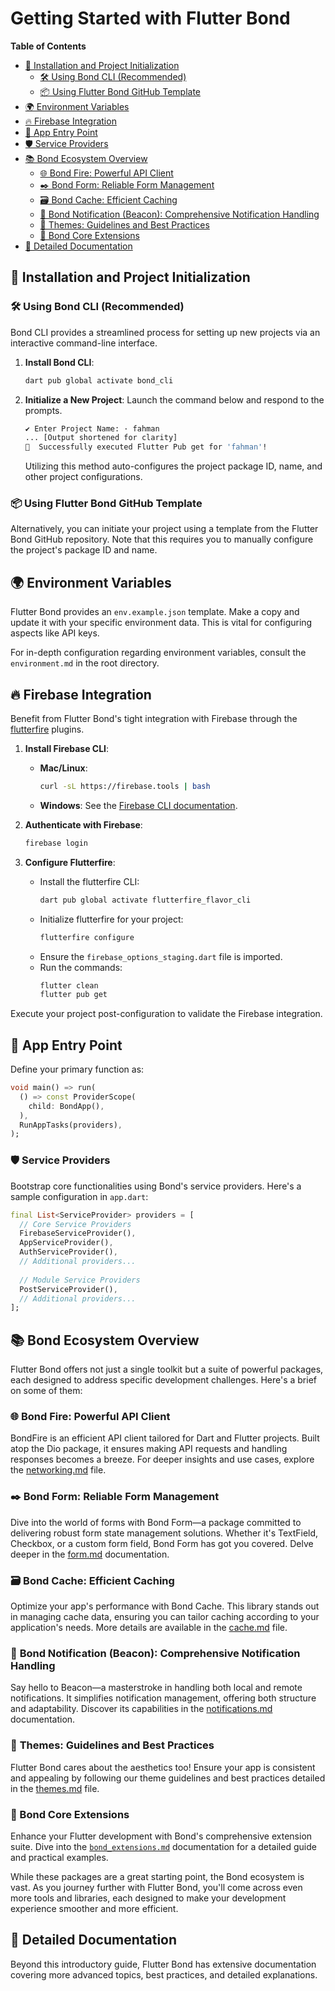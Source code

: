 # Getting Started with Flutter Bond

  
**Table of Contents**
- [🚀 Installation and Project Initialization](#-installation-and-project-initialization)
  - [🛠️ Using Bond CLI (Recommended)](#️-using-bond-cli-recommended)
  - [📦 Using Flutter Bond GitHub Template](#-using-flutter-bond-github-template)
- [🌍 Environment Variables](#-environment-variables)
- [🔥 Firebase Integration](#-firebase-integration)
- [🚪 App Entry Point](#-app-entry-point)
- [🛡️ Service Providers](#️-service-providers)
- [📚 Bond Ecosystem Overview](#-bond-ecosystem-overview)
  - [🌐 Bond Fire: Powerful API Client](#-bond-fire-powerful-api-client)
  - [✒️ Bond Form: Reliable Form Management](#️-bond-form-reliable-form-management)
  - [🗃️ Bond Cache: Efficient Caching](#️-bond-cache-efficient-caching)
  - [🔔 Bond Notification (Beacon): Comprehensive Notification Handling](#-bond-notification-beacon-comprehensive-notification-handling)
  - [🎨 Themes: Guidelines and Best Practices](#-themes-guidelines-and-best-practices)
  - [🧩 Bond Core Extensions](#-bond-core-extensions)
- [📖 Detailed Documentation](#-detailed-documentation)


## 🚀 Installation and Project Initialization

### 🛠️ Using Bond CLI (Recommended)

Bond CLI provides a streamlined process for setting up new projects via an interactive command-line interface.

1. **Install Bond CLI**:
   ```bash
   dart pub global activate bond_cli
   ```

2. **Initialize a New Project**:
   Launch the command below and respond to the prompts.
 
   ```bash
   ✔ Enter Project Name: · fahman
   ... [Output shortened for clarity]
   🎉  Successfully executed Flutter Pub get for 'fahman'!
   ```

   Utilizing this method auto-configures the project package ID, name, and other project configurations.

### 📦 Using Flutter Bond GitHub Template

Alternatively, you can initiate your project using a template from the Flutter Bond GitHub repository. Note that this requires you to manually configure the project's package ID and name.

## 🌍 Environment Variables

Flutter Bond provides an `env.example.json` template. Make a copy and update it with your specific environment data. This is vital for configuring aspects like API keys.

For in-depth configuration regarding environment variables, consult the `environment.md` in the root directory.

## 🔥 Firebase Integration

Benefit from Flutter Bond's tight integration with Firebase through the [flutterfire](https://github.com/firebase/flutterfire) plugins.

1. **Install Firebase CLI**:
   - **Mac/Linux**:
     ```bash
     curl -sL https://firebase.tools | bash
     ```
   - **Windows**: See the [Firebase CLI documentation](https://firebase.google.com/docs/cli#windows-npm).

2. **Authenticate with Firebase**:
   ```bash
   firebase login
   ```

3. **Configure Flutterfire**:
   - Install the flutterfire CLI:
     ```bash
     dart pub global activate flutterfire_flavor_cli
     ```
   - Initialize flutterfire for your project:
     ```bash
     flutterfire configure
     ```
   - Ensure the `firebase_options_staging.dart` file is imported.
   - Run the commands:
     ```bash
     flutter clean
     flutter pub get
     ```

Execute your project post-configuration to validate the Firebase integration.

## 🚪 App Entry Point

Define your primary function as:
```dart
void main() => run(
  () => const ProviderScope(
    child: BondApp(),
  ),
  RunAppTasks(providers),
);
```

### 🛡️ Service Providers

Bootstrap core functionalities using Bond's service providers. Here's a sample configuration in `app.dart`:

```dart
final List<ServiceProvider> providers = [
  // Core Service Providers
  FirebaseServiceProvider(),
  AppServiceProvider(),
  AuthServiceProvider(),
  // Additional providers...
  
  // Module Service Providers
  PostServiceProvider(),
  // Additional providers...
];
```

## 📚 Bond Ecosystem Overview

Flutter Bond offers not just a single toolkit but a suite of powerful packages, each designed to address specific development challenges. Here's a brief on some of them:

### 🌐 **Bond Fire**: Powerful API Client
BondFire is an efficient API client tailored for Dart and Flutter projects. Built atop the Dio package, it ensures making API requests and handling responses becomes a breeze. For deeper insights and use cases, explore the [networking.md](networking.md) file.

### ✒️ **Bond Form**: Reliable Form Management
Dive into the world of forms with Bond Form—a package committed to delivering robust form state management solutions. Whether it's TextField, Checkbox, or a custom form field, Bond Form has got you covered. Delve deeper in the [form.md](form.md) documentation.

### 🗃️ **Bond Cache**: Efficient Caching
Optimize your app's performance with Bond Cache. This library stands out in managing cache data, ensuring you can tailor caching according to your application's needs. More details are available in the [cache.md](cache.md) file.

### 🔔 **Bond Notification (Beacon)**: Comprehensive Notification Handling
Say hello to Beacon—a masterstroke in handling both local and remote notifications. It simplifies notification management, offering both structure and adaptability. Discover its capabilities in the [notifications.md](notifications.md) documentation.

### 🎨 **Themes**: Guidelines and Best Practices
Flutter Bond cares about the aesthetics too! Ensure your app is consistent and appealing by following our theme guidelines and best practices detailed in the [themes.md](themes.md) file.

### 🧩 Bond Core Extensions

Enhance your Flutter development with Bond's comprehensive extension suite. Dive into the [`bond_extensions.md`](bond_extensions.md) documentation for a detailed guide and practical examples.

While these packages are a great starting point, the Bond ecosystem is vast. As you journey further with Flutter Bond, you'll come across even more tools and libraries, each designed to make your development experience smoother and more efficient.


## 📖 Detailed Documentation
Beyond this introductory guide, Flutter Bond has extensive documentation covering more advanced topics, best practices, and detailed explanations.


